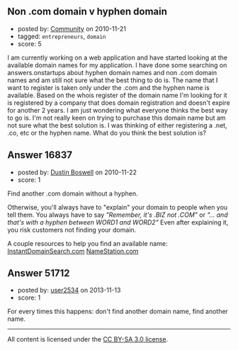 ## Non .com domain v hyphen domain

- posted by: [Community](https://stackexchange.com/users/-1/-1-community) on 2010-11-21
- tagged: `entrepreneurs`, `domain`
- score: 5

I am currently working on a web application and have started looking at the available domain names for my application.  I have done some searching on answers.onstartups about hyphen domain names and non .com domain names and am still not sure what the best thing to do is.  The name that I want to register is taken only under the .com and the hyphen name is available.  Based on the whois register of the domain name I'm looking for it is registered by a company that does domain registration and doesn't expire for another 2 years.  I am just wondering what everyone thinks the best way to go is.  I'm not really keen on trying to purchase this domain name but am not sure what the best solution is.  I was thinking of either registering a .net, .co, etc or the hyphen name.  What do you think the best solution is?


## Answer 16837

- posted by: [Dustin Boswell](https://stackexchange.com/users/-1/5295-dustin-boswell) on 2010-11-22
- score: 1

<p>Find another .com domain without a hyphen.</p>

<p>Otherwise, you'll always have to "explain" your domain to people when you tell them.  You always have to say <em>"Remember, it's .BIZ not .COM"</em> or <em>"... and that's with a hyphen between WORD1 and WORD2"</em>  Even after explaining it, you risk customers not finding your domain.</p>

<p>A couple resources to help you find an available name:
    <a href="http://instantdomainsearch.com" rel="nofollow">InstantDomainSearch.com</a>
    <a href="http://namestation.com" rel="nofollow">NameStation.com</a></p>



## Answer 51712

- posted by: [user2534](https://stackexchange.com/users/-1/11390-user2534) on 2013-11-13
- score: 1

<p>For every times this happens: don't find another domain name, find another name.</p>




---

All content is licensed under the [CC BY-SA 3.0 license](https://creativecommons.org/licenses/by-sa/3.0/).
